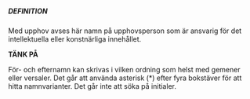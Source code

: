 ##### DEFINITION

Med upphov avses här namn på upphovsperson som är ansvarig för det intellektuella eller konstnärliga innehållet.

**TÄNK PÅ**

För- och efternamn kan skrivas i vilken ordning som helst med gemener eller versaler. Det går att använda asterisk (*) efter fyra bokstäver för att hitta namnvarianter. Det går inte att söka på initialer.
